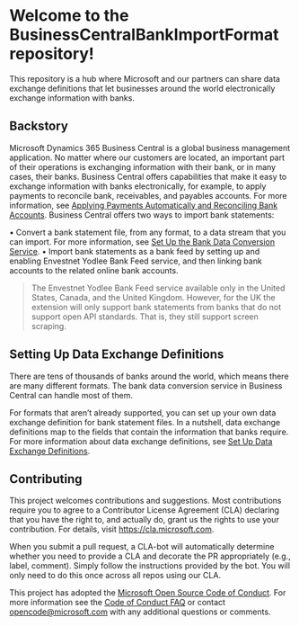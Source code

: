 # Welcome to the BusinessCentralBankImportFormat repository!

This repository is a hub where Microsoft and our partners can share data exchange definitions that let businesses around the world electronically exchange information with banks. 

## Backstory
Microsoft Dynamics 365 Business Central is a global business management application. No matter where our customers are located, an important part of their operations is exchanging information with their bank, or in many cases, their banks. 
Business Central offers capabilities that make it easy to exchange information with banks electronically, for example, to apply payments to reconcile bank, receivables, and payables accounts. For more information, see [Applying Payments Automatically and Reconciling Bank Accounts](https://docs.microsoft.com/en-us/dynamics365/business-central/receivables-apply-payments-auto-reconcile-bank-accounts).
Business Central offers two ways to import bank statements:

• Convert a bank statement file, from any format, to a data stream that you can import. For more information, see [Set Up the Bank Data Conversion Service]( https://docs.microsoft.com/en-us/dynamics365/business-central/bank-how-setup-bank-data-conversion-service).
• Import bank statements as a bank feed by setting up and enabling Envestnet Yodlee Bank Feed service, and then linking bank accounts to the related online bank accounts.

> The Envestnet Yodlee Bank Feed service available only in the United States, Canada, and the United Kingdom. However, for the UK the extension will only support bank statements from banks that do not support open API standards. That is, they still support screen scraping.  

## Setting Up Data Exchange Definitions
There are tens of thousands of banks around the world, which means there are many different formats. The bank data conversion service in Business Central can handle most of them. 

For formats that aren’t already supported, you can set up your own data exchange definition for bank statement files. In a nutshell, data exchange definitions map to the fields that contain the information that banks require. For more information about data exchange definitions, see [Set Up Data Exchange Definitions](https://docs.microsoft.com/en-us/dynamics365/business-central/across-how-to-set-up-data-exchange-definitions).

## Contributing
This project welcomes contributions and suggestions. Most contributions require you to agree to a Contributor License Agreement (CLA) declaring that you have the right to, and actually do, grant us
the rights to use your contribution. For details, visit https://cla.microsoft.com.

When you submit a pull request, a CLA-bot will automatically determine whether you need to provide a CLA and decorate the PR appropriately (e.g., label, comment). Simply follow the instructions
provided by the bot. You will only need to do this once across all repos using our CLA.

This project has adopted the [Microsoft Open Source Code of Conduct](https://opensource.microsoft.com/codeofconduct/). For more information see the [Code of Conduct FAQ](https://opensource.microsoft.com/codeofconduct/faq/) or contact [opencode@microsoft.com](mailto:opencode@microsoft.com) with any additional questions or comments.
